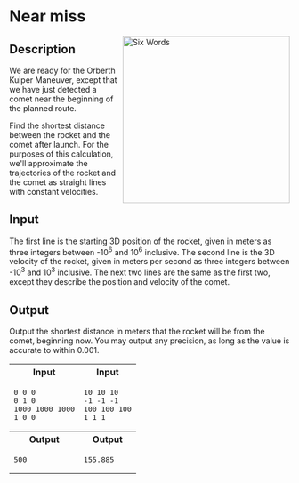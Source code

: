 # Near miss

<img align="right" src="https://imgs.xkcd.com/comics/six_words.png" title="Ahem. We are STRICTLY an Orbiter shop." alt="Six Words" height="300">

## Description

We are ready for the Orberth Kuiper Maneuver, except that we have just detected a comet near the beginning of the planned route.

Find the shortest distance between the rocket and the comet after launch. For the purposes of this calculation, we'll approximate the trajectories of the rocket and the comet as straight lines with constant velocities.

## Input

The first line is the starting 3D position of the rocket, given in meters as three integers between -10<sup>6</sup> and 10<sup>6</sup> inclusive.
The second line is the 3D velocity of the rocket, given in meters per second as three integers between -10<sup>3</sup> and 10<sup>3</sup> inclusive.
The next two lines are the same as the first two, except they describe the position and velocity of the comet.

## Output

Output the shortest distance in meters that the rocket will be from the comet, beginning now. You may output any precision, as long as the value is accurate to within 0.001.

<table>
    <tr>
        <th>Input</th>
        <th>Input</th>
    </tr>
    <tr>
        <td>
<pre>0 0 0
0 1 0
1000 1000 1000
1 0 0</pre>
        </td>
        <td>
<pre>10 10 10
-1 -1 -1
100 100 100
1 1 1
</pre>
        </td>
    </tr>
    <tr>
        <th>Output</th>
        <th>Output</th>
    </tr>
    <tr>
        <td>
<pre>500</pre>
        </td>
        <td>
<pre>155.885</pre>
        </td>
    </tr>
</table>
